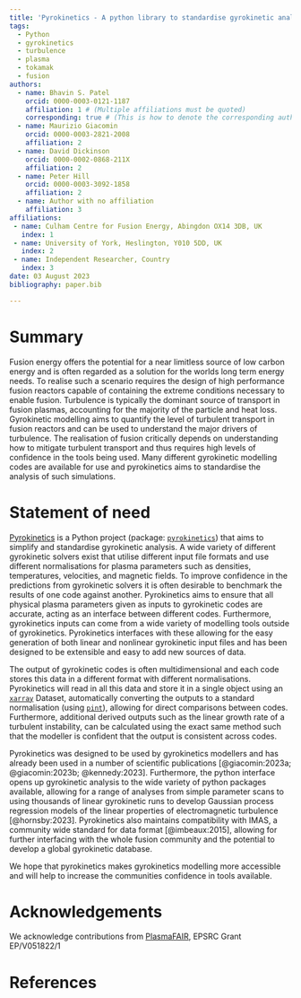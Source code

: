 ```yaml
---
title: 'Pyrokinetics - A python library to standardise gyrokinetic analysis'
tags:
  - Python
  - gyrokinetics
  - turbulence
  - plasma
  - tokamak
  - fusion
authors:
  - name: Bhavin S. Patel
    orcid: 0000-0003-0121-1187
    affiliation: 1 # (Multiple affiliations must be quoted)
    corresponding: true # (This is how to denote the corresponding author)
  - name: Maurizio Giacomin
    orcid: 0000-0003-2821-2008
    affiliation: 2
  - name: David Dickinson
    orcid: 0000-0002-0868-211X
    affiliation: 2
  - name: Peter Hill
    orcid: 0000-0003-3092-1858
    affiliation: 2
  - name: Author with no affiliation
    affiliation: 3
affiliations:
 - name: Culham Centre for Fusion Energy, Abingdon OX14 3DB, UK
   index: 1
 - name: University of York, Heslington, Y010 5DD, UK 
   index: 2
 - name: Independent Researcher, Country
   index: 3
date: 03 August 2023
bibliography: paper.bib

---
```


# Summary

Fusion energy offers the potential for a near limitless source of low carbon energy and is often 
regarded as a solution for the worlds long term energy needs. To realise such a scenario requires
the design of high performance fusion reactors capable of containing the extreme conditions
necessary to enable fusion. Turbulence is typically the dominant source of transport in fusion
plasmas, accounting for the majority of the particle and heat loss. Gyrokinetic modelling aims to 
quantify the level of turbulent transport in fusion reactors and can be used to understand the 
major drivers of turbulence. The realisation of fusion critically depends on understanding how to
mitigate turbulent transport and thus requires high levels of confidence in the tools being
used. Many different gyrokinetic modelling codes are available for use and pyrokinetics aims to 
standardise the analysis of such simulations.

# Statement of need

[Pyrokinetics](https://github.com/pyro-kinetics/pyrokinetics) is a Python project (package: 
[`pyrokinetics`](https://pypi.org/project/pyrokinetics/))
that aims to simplify and standardise gyrokinetic analysis. A wide 
variety of different gyrokinetic solvers exist that utilise different input file formats and
use different normalisations for plasma parameters such as densities, temperatures, velocities,
and magnetic fields. To improve confidence in the predictions from gyrokinetic solvers it is often 
desirable to benchmark the results of one code against another. Pyrokinetics aims to ensure that
all physical plasma parameters given as inputs to gyrokinetic codes are accurate,
acting as an interface between different codes. Furthermore, gyrokinetics inputs can come from a
wide variety of modelling tools outside of gyrokinetics. Pyrokinetics interfaces with
these allowing for the easy generation of both linear and nonlinear gyrokinetic input files and 
has been designed to be extensible and easy to add new sources of data. 

The output of gyrokinetic codes is often multidimensional and each code stores this data in a
different format with different normalisations. Pyrokinetics will read in all this data and
store it in a single object using an [`xarray`](https://pypi.org/project/xarray/) Dataset, automatically converting the outputs to a 
standard normalisation (using [`pint`](https://pypi.org/project/Pint/)), allowing for direct comparisons between codes. Furthermore, additional derived
outputs such as the linear growth rate of a turbulent instability, can be calculated using the exact
same method such that the modeller is confident that the output is consistent across codes.

Pyrokinetics was designed to be used by gyrokinetics modellers and has already been used in a 
number of scientific publications 
[@giacomin:2023a; @giacomin:2023b; @kennedy:2023]. Furthermore, the 
python interface opens up gyrokinetic analysis to the wide variety of python packages available, 
allowing for a range of analyses from simple parameter scans to using 
thousands of linear gyrokinetic runs to develop Gaussian process regression models of the
linear properties of electromagnetic turbulence [@hornsby:2023]. Pyrokinetics also maintains 
compatibility with IMAS, a community wide standard for data format [@imbeaux:2015], allowing for 
further interfacing with the whole fusion community and the potential to develop a global gyrokinetic
database.

We hope that pyrokinetics makes gyrokinetics modelling more accessible and will help to increase the
communities confidence in tools available.


# Acknowledgements

We acknowledge contributions from [PlasmaFAIR](https://plasmafair.github.io), EPSRC Grant EP/V051822/1

# References
